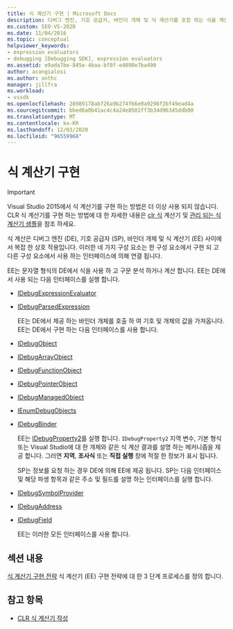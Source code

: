 ```yaml
---
title: 식 계산기 구현 | Microsoft Docs
description: 디버그 엔진, 기호 공급자, 바인더 개체 및 식 계산기를 포함 하는 식을 계산 하는 방법에 대해 알아봅니다.
ms.custom: SEO-VS-2020
ms.date: 11/04/2016
ms.topic: conceptual
helpviewer_keywords:
- expression evaluators
- debugging [Debugging SDK], expression evaluators
ms.assetid: e9ada7be-845e-4baa-bf8f-e4890e7ba490
author: acangialosi
ms.author: anthc
manager: jillfra
ms.workload:
- vssdk
ms.openlocfilehash: 28989178ab726a9b274f66e0a9296f2bf49ead4a
ms.sourcegitcommit: bbed6a0b41ac4c4a24e8581ff3b34d96345ddb00
ms.translationtype: MT
ms.contentlocale: ko-KR
ms.lasthandoff: 12/03/2020
ms.locfileid: "96559968"
---
```

# <a name="implement-an-expression-evaluator"></a>식 계산기 구현
> [!IMPORTANT]
> Visual Studio 2015에서 식 계산기를 구현 하는 방법은 더 이상 사용 되지 않습니다. CLR 식 계산기를 구현 하는 방법에 대 한 자세한 내용은 [clr 식](https://github.com/Microsoft/ConcordExtensibilitySamples/wiki/CLR-Expression-Evaluators) 계산기 및 [관리 되는 식 계산기 샘플](https://github.com/Microsoft/ConcordExtensibilitySamples/wiki/Managed-Expression-Evaluator-Sample)을 참조 하세요.

 식 계산은 디버그 엔진 (DE), 기호 공급자 (SP), 바인더 개체 및 식 계산기 (EE) 사이에서 복잡 한 상호 작용입니다. 이러한 네 가지 구성 요소는 한 구성 요소에서 구현 되 고 다른 구성 요소에서 사용 하는 인터페이스에 의해 연결 됩니다.

 EE는 문자열 형식의 DE에서 식을 사용 하 고 구문 분석 하거나 계산 합니다. EE는 DE에서 사용 되는 다음 인터페이스를 실행 합니다.

- [IDebugExpressionEvaluator](../../extensibility/debugger/reference/idebugexpressionevaluator.md)

- [IDebugParsedExpression](../../extensibility/debugger/reference/idebugparsedexpression.md)

  EE는 DE에서 제공 하는 바인더 개체를 호출 하 여 기호 및 개체의 값을 가져옵니다. EE는 DE에서 구현 하는 다음 인터페이스를 사용 합니다.

- [IDebugObject](../../extensibility/debugger/reference/idebugobject.md)

- [IDebugArrayObject](../../extensibility/debugger/reference/idebugarrayobject.md)

- [IDebugFunctionObject](../../extensibility/debugger/reference/idebugfunctionobject.md)

- [IDebugPointerObject](../../extensibility/debugger/reference/idebugpointerobject.md)

- [IDebugManagedObject](../../extensibility/debugger/reference/idebugmanagedobject.md)

- [IEnumDebugObjects](../../extensibility/debugger/reference/ienumdebugobjects.md)

- [IDebugBinder](../../extensibility/debugger/reference/idebugbinder.md)

  EE는 [IDebugProperty2](../../extensibility/debugger/reference/idebugproperty2.md)를 실행 합니다. `IDebugProperty2` 지역 변수, 기본 형식 또는 Visual Studio에 대 한 개체와 같은 식 계산 결과를 설명 하는 메커니즘을 제공 합니다. 그러면 **지역**, **조사식** 또는 **직접 실행** 창에 적절 한 정보가 표시 됩니다.

  SP는 정보를 요청 하는 경우 DE에 의해 EE에 제공 됩니다. SP는 다음 인터페이스 및 해당 파생 항목과 같은 주소 및 필드를 설명 하는 인터페이스를 실행 합니다.

- [IDebugSymbolProvider](../../extensibility/debugger/reference/idebugsymbolprovider.md)

- [IDebugAddress](../../extensibility/debugger/reference/idebugaddress.md)

- [IDebugField](../../extensibility/debugger/reference/idebugfield.md)

  EE는 이러한 모든 인터페이스를 사용 합니다.

## <a name="in-this-section"></a>섹션 내용
 [식 계산기 구현 전략](../../extensibility/debugger/expression-evaluator-implementation-strategy.md) 식 계산기 (EE) 구현 전략에 대 한 3 단계 프로세스를 정의 합니다.

## <a name="see-also"></a>참고 항목
- [CLR 식 계산기 작성](../../extensibility/debugger/writing-a-common-language-runtime-expression-evaluator.md)
